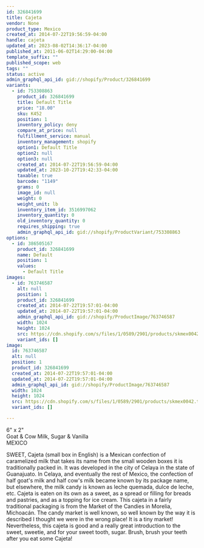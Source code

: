 ```yaml
---
id: 326841699
title: Cajeta
vendor: None
product_type: Mexico
created_at: 2014-07-22T19:56:59-04:00
handle: cajeta
updated_at: 2023-08-02T14:36:17-04:00
published_at: 2011-06-02T14:29:00-04:00
template_suffix: ""
published_scope: web
tags: ""
status: active
admin_graphql_api_id: gid://shopify/Product/326841699
variants:
  - id: 753308863
    product_id: 326841699
    title: Default Title
    price: "18.00"
    sku: K452
    position: 1
    inventory_policy: deny
    compare_at_price: null
    fulfillment_service: manual
    inventory_management: shopify
    option1: Default Title
    option2: null
    option3: null
    created_at: 2014-07-22T19:56:59-04:00
    updated_at: 2023-10-27T19:42:33-04:00
    taxable: true
    barcode: "1149"
    grams: 0
    image_id: null
    weight: 0
    weight_unit: lb
    inventory_item_id: 3516997062
    inventory_quantity: 0
    old_inventory_quantity: 0
    requires_shipping: true
    admin_graphql_api_id: gid://shopify/ProductVariant/753308863
options:
  - id: 386505167
    product_id: 326841699
    name: Default
    position: 1
    values:
      - Default Title
images:
  - id: 763746587
    alt: null
    position: 1
    product_id: 326841699
    created_at: 2014-07-22T19:57:01-04:00
    updated_at: 2014-07-22T19:57:01-04:00
    admin_graphql_api_id: gid://shopify/ProductImage/763746587
    width: 1024
    height: 1024
    src: https://cdn.shopify.com/s/files/1/0589/2901/products/skmex0042.tif.jpeg?v=1406073421
    variant_ids: []
image:
  id: 763746587
  alt: null
  position: 1
  product_id: 326841699
  created_at: 2014-07-22T19:57:01-04:00
  updated_at: 2014-07-22T19:57:01-04:00
  admin_graphql_api_id: gid://shopify/ProductImage/763746587
  width: 1024
  height: 1024
  src: https://cdn.shopify.com/s/files/1/0589/2901/products/skmex0042.tif.jpeg?v=1406073421
  variant_ids: []

---
```


6" x 2"  
Goat & Cow Milk, Sugar & Vanilla  
MEXICO

SWEET, Cajeta (small box in English) is a Mexican confection of caramelized milk that takes its name from the small wooden boxes it is traditionally packed in. It was developed in the city of Celaya in the state of Guanajuato. In Celaya, and eventually the rest of Mexico, the confection of half goat's milk and half cow's milk became known by its package name, but elsewhere, the milk candy is known as leche quemada, dulce de leche, etc. Cajeta is eaten on its own as a sweet, as a spread or filling for breads and pastries, and as a topping for ice cream. This cajeta in a fairly traditional packaging is from the Market of the Candies in Morelia, Michoacán. The candy market is well known, so well known by the way it is described I thought we were in the wrong place! It is a tiny market! Nevertheless, this cajeta is good and a really great introduction to the sweet, sweetie, and for your sweet tooth, sugar. Brush, brush your teeth after you eat some Cajeta!